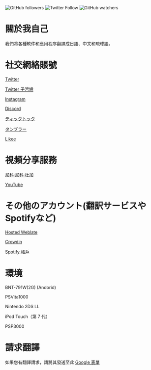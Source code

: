 <img alt="GitHub followers" src="https://img.shields.io/github/followers/kuragehimekurara1?style=social">
<img alt="Twitter Follow" src="https://img.shields.io/twitter/follow/newplicyvimeo2?style=social">
<img alt="GitHub watchers" src="https://img.shields.io/github/watchers/kuragehimekurara1/kuragehimekurara1?style=social">

# 關於我自己 
我們將各種軟件和應用程序翻譯成日語、中文和琉球語。

# 社交網絡賬號
[Twitter](https://mobile.twitter.com/newplicyvimeo2)

[Twitter 子污垢](https://mobile.twitter.com/newplicyvimeo)

[Instagram](https://www.instagram.com/kuragehime641/)

[Discord](https://discord.com/users/627076512482590731)

[ティックトック](https://www.tiktok.com/@princesskaigetsu)

[タンブラー](https://kuragehimeplicy.tumblr.com/)

[Likee](https://likee.video/@914934854)

# 視頻分享服務

[尼科·尼科·杜加](https://www.nicovideo.jp/user/95240708)

[YouTube](https://www.youtube.com/channel/UC3eXbZnRGDSH1ADxm9_7iLA)

# その他のアカウント(翻訳サービスやSpotifyなど)

[Hosted Weblate](https://hosted.weblate.org/user/kuragehimekurara1/)  

[Crowdin](https://crowdin.com/profile/kuragehimekurara1)

[Spotify 帳戶](https://open.spotify.com/user/6sypf2uehf86m8q3k6mxtqeke?si=s-NxUEBiSYyWRcgsQBaTMA&utm_source=copy-link)

# 環境

BNT-791W(2G)  (Andorid)

PSVita1000

Nintendo 2DS LL

iPod Touch（第 7 代）

PSP3000

# 請求翻譯

如果您有翻譯請求，請將其發送至此 [Google 表單](https://forms.gle/FfJxF5F​​EZctu2QJM7)

